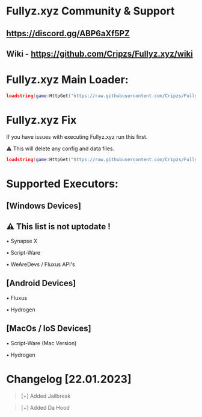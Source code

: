 # Fullyz.xyz Community & Support
## https://discord.gg/ABP6aXf5PZ
## Wiki - https://github.com/Cripzs/Fullyz.xyz/wiki

# Fullyz.xyz Main Loader:
```lua
loadstring(game:HttpGet("https://raw.githubusercontent.com/Cripzs/Fullyz.xyz/main/MainLoader.lua"))()
```

# Fullyz.xyz Fix 

If you have issues with executing Fullyz.xyz run this first.

⚠️ This will delete any config and data files.
```lua
loadstring(game:HttpGet("https://raw.githubusercontent.com/Cripzs/Fullyz.xyz/main/Fix.lua"))()
```


# Supported Executors:
## [Windows Devices]

## ⚠️ This list is not uptodate !
• Synapse X 

• Script-Ware

• WeAreDevs / Fluxus API's

## [Android Devices]
• Fluxus

• Hydrogen

## [MacOs / IoS Devices]
• Script-Ware (Mac Version)

• Hydrogen


# Changelog [22.01.2023]

>[+] Added Jailbreak

>[+] Added Da Hood
